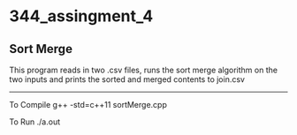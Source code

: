 # 344_assingment_4

Sort Merge
----------------------------
This program reads in two .csv files, runs the sort merge algorithm on the two inputs and prints the sorted and merged contents to join.csv

-----------------------------

To Compile
g++ -std=c++11 sortMerge.cpp

To Run
./a.out
